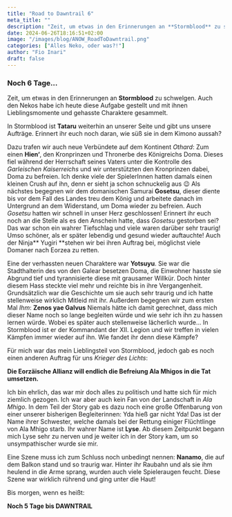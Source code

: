 ```yaml
---
title: "Road to Dawntrail 6"
meta_title: ""
description: "Zeit, um etwas in den Erinnerungen an **Stormblood** zu schwelgen."
date: 2024-06-26T18:16:51+02:00
image: "/images/blog/ANOW_RoadToDawntrail.png"
categories: ["Alles Neko, oder was?!"]
author: "Fio Inari"
draft: false
---
```


### Noch 6 Tage...

Zeit, um etwas in den Erinnerungen an **Stormblood** zu schwelgen.
Auch den Nekos habe ich heute diese Aufgabe gestellt und mit ihnen Lieblingsmomente und gehasste Charaktere gesammelt. 

In Stormblood ist **Tataru** weiterhin an unserer Seite und gibt uns unsere Aufträge.
Erinnert ihr euch noch daran, wie süß sie in dem Kimono aussah?

Dazu trafen wir auch neue Verbündete auf dem Kontinent *Othard*:
Zum einen **Hien‘**, den Kronprinzen und Thronerbe des Königreichs Doma. Dieses fiel während der Herrschaft seines Vaters unter die Kontrolle des *Garleischen Kaiserreichs* und wir unterstützten den Kronprinzen dabei, Doma zu befreien. Ich denke viele der SpielerInnen hatten damals einen kleinen Crush auf ihn, denn er sieht ja schon schnuckelig aus :wink:
Als nächstes begegnen wir dem domanischen Samurai **Gosetsu**, dieser diente bis vor dem Fall  des Landes treu dem König und arbeitete danach im Untergrund an dem Widerstand, um Doma wieder zu befreien. Auch *Gosetsu* hatten wir schnell in unser Herz geschlossen!
Erinnert ihr euch noch an die Stelle als es den Anschein hatte, dass *Gosetsu* gestorben sei? 
Das war schon ein wahrer Tiefschlag und viele waren darüber sehr traurig! Umso schöner, als er später lebendig und gesund wieder auftauchte!
Auch der Ninja** Yugiri **stehen wir bei ihren Auftrag bei, möglichst viele Domaner nach Eorzea zu retten.

Eine der verhassten neuen Charaktere war **Yotsuyu**. 
Sie war die Stadthalterin des von den Galear besetzen Doma, die Einwohner hasste sie Abgrund tief und tyrannisierte diese mit grausamer Willkür. 
Doch hinter diesem Hass steckte viel mehr und reichte bis in ihre Vergangenheit. Grundsätzlich war die Geschichte um sie auch sehr traurig und ich hatte stellenweise wirklich Mitleid mit ihr.
Außerdem begegnen wir zum ersten Mal *Ihm*: **Zenos yae Galvus**
Niemals hätte ich damit gerechnet, dass mich dieser Name noch so lange begleiten würde und wie sehr ich ihn zu hassen lernen würde. Wobei es später auch stellenweise lächerlich wurde...
In Stormblood ist er der Kommandant der XII. Legion und wir treffen in vielen Kämpfen immer wieder auf ihn.
Wie fandet ihr denn diese Kämpfe? 

Für mich war das mein Lieblingsteil von Stormblood, 
jedoch gab es noch einen anderen Auftrag für uns *Krieger des Lichts*:

**Die Eorzäische Allianz will endlich die Befreiung Ala Mhigos in die Tat umsetzen.**

Ich bin ehrlich, das war mir doch alles zu politisch und hatte sich für mich ziemlich gezogen. Ich war aber auch kein Fan von der Landschaft in *Ala Mhigo*.
In dem Teil der Story gab es dazu noch eine große Offenbarung von einer unserer bisherigen Begleiterinnen:
Yda hieß gar nicht Yda! Das ist der Name ihrer Schwester, welche damals bei der Rettung einiger Flüchtlinge von Ala Mhigo starb.
Ihr wahrer Name ist **Lyse**.
Ab diesem Zeitpunkt begann mich Lyse sehr zu nerven und je weiter ich in der Story kam, um so unsympathischer wurde sie mir.

Eine Szene muss ich zum Schluss noch unbedingt nennen: **Nanamo**, die auf dem Balkon stand und so traurig war. Hinter ihr Raubahn und als sie ihm heulend in die Arme sprang, wurden auch viele Spieleraugen feucht. Diese Szene war wirklich rührend und ging unter die Haut!

Bis morgen, wenn es heißt:

**Noch 5 Tage bis DAWNTRAIL**